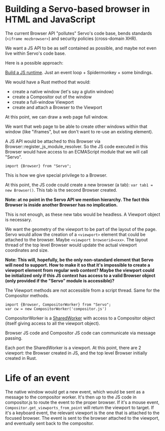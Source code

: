 # Building a Servo-based browser in HTML and JavaScript

The current Browser API "pollutes" Servo's code base, bends standards
(`<iframe mozbrowser>`) and security policies (cross-domain XHR).

We want a JS API to be as self contained as possible, and maybe not even live within Servo's code base.

Here is a possible approach:

[Build a JS runtime](https://github.com/servo/servo/issues/7379).
Just an event loop + Spidermonkey + some bindings.

We would have a Rust method that would:
- create a native window (let's say a glutin window)
- create a Compositor out of the window
- create a full-window Viewport
- create and attach a Browser to the Viewport

At this point, we can draw a web page full window.

We want that web page to be able to create other windows within
that window (like "iframes", but we don't want to re-use an existing element).

A JS API would be attached to this Browser via Browser::register_js_module_resolver.
So the JS code executed in this Browser would have access to an ECMAScript module that we
will call "Servo".

`import {Browser} from "Servo";`

This is how we give special privilege to a Browser.

At this point, the JS code could create a new browser (a tab): `var tab1 = new Browser()`.
This tab is the second Browser created.

**Note: at no point in the Servo API we mention hierarchy. The fact this Browser is inside
another Browser has no implication.**

This is not enough, as these new tabs would be headless. A Viewport object is necessary.

We want the geometry of the viewport to be part of the layout of the page.
Servo would allow the creation of a `<viewport>` element that could be
attached to the browser. Maybe `<viewport browserid=xxx>`. The layout thread
of the top level Browser would update the actual viewport coordinates and size.

**Note: This will, hopefully, be the only non-standard element that Servo will need to support.
How to make it so that it's impossible to create a viewport element from regular web content?
Maybe the viewport could be initialized only if this JS context has access to a valid Browser
object (only provided if the "Servo" module is accessible)?**

The Viewport methods are not accessible from a script thread.
Same for the Compositor methods.

```
import {Browser, CompositorWorker} from "Servo";
var cw = new CompositorWorker('compositor.js')
```

CompositorWorker is a [SharedWorker](https://html.spec.whatwg.org/multipage/workers.html#sharedworker)
with access to a Compositor object (itself giving access to all the viewport object).

Browser JS code and Compositor JS code can communicate via message passing.

Each port the SharedWorker is a viewport. At this point, there are 2 viewport:
the Browser created in JS, and the top level Browser initially created in Rust.

# Life of an event

The native window would get a new event, which would be sent as a message to the compositor
worker. It's then up to the JS code in compositor.js to route the event to the proper browser.
If it's a mouse event, `Compositor.get_viewports_from_point` will return the viewport to target.
If it's a keyboard event, the relevant viewport is the one that is attached to the focused browser.
The event is sent to the browser attached to the viewport, and eventually sent back to the
compositor.

